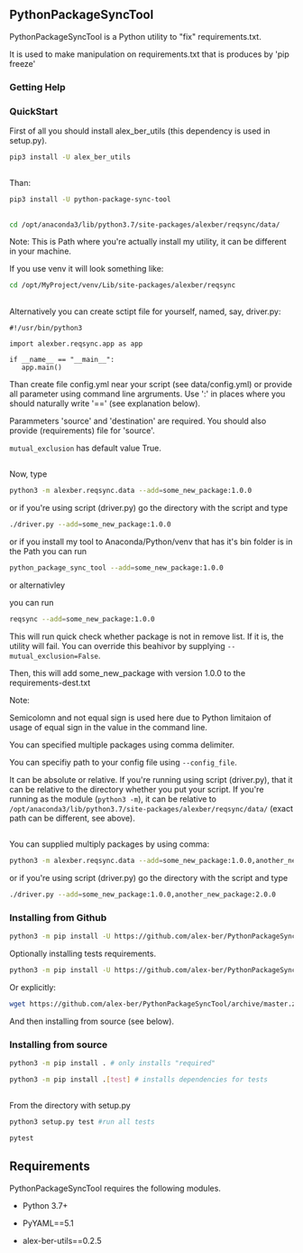 ## PythonPackageSyncTool

PythonPackageSyncTool is a Python utility to "fix" requirements.txt.

It is used to make manipulation on requirements.txt that is produces by 'pip freeze'

### Getting Help


### QuickStart
First of all you should install alex_ber_utils (this dependency is used in setup.py). 

```bash
pip3 install -U alex_ber_utils
```

##
Than:


```bash
pip3 install -U python-package-sync-tool
```

##
```bash
cd /opt/anaconda3/lib/python3.7/site-packages/alexber/reqsync/data/
```
Note: This is Path where you're actually install my utility, it can be different in your machine.

If you use venv it will look something like:

```bash
cd /opt/MyProject/venv/Lib/site-packages/alexber/reqsync
```
##


Alternatively you can create sctipt file for yourself, named, say, driver.py:

```python3
#!/usr/bin/python3

import alexber.reqsync.app as app

if __name__ == "__main__":
   app.main()
```

Than create file config.yml near your script (see data/config.yml) or provide all parameter using command line
argruments. Use ':' in places where you should naturally write '==' (see explanation below).

Parammeters 'source' and 'destination' are required. You should also provide (requirements) file for 'source'.

`mutual_exclusion` has default value True.



##
Now, type

```bash
python3 -m alexber.reqsync.data --add=some_new_package:1.0.0
```

or if you're using script (driver.py) go the directory with the script and type
```bash
./driver.py --add=some_new_package:1.0.0
```

or if you install my tool to Anaconda/Python/venv that has it's bin folder is in the Path
you can run  
```bash
python_package_sync_tool --add=some_new_package:1.0.0
```

or alternativley

you can run  
```bash
reqsync --add=some_new_package:1.0.0
```


This will run quick check whether package is not in remove list. If it is, the utility will fail. You can override this
beahivor by supplying `--mutual_exclusion=False`. 

Then, this will add some_new_package with version 1.0.0 to the requirements-dest.txt

Note:

Semicolomn and not equal sign is used here due to Python limitaion of usage of equal sign in the value in the command line.

You can specified multiple packages using comma delimiter.

You can specifiy path to your config file using `--config_file`.

It can be absolute or relative. If you're running using script (driver.py), that it can be relative to the directory 
whether you put your script. If you're running as the module (`python3 -m`), it can be relative to 
`/opt/anaconda3/lib/python3.7/site-packages/alexber/reqsync/data/` (exact path can be different, see above).  

##
You can supplied multiply packages by using comma:


```bash
python3 -m alexber.reqsync.data --add=some_new_package:1.0.0,another_new_package:2.0.0
```
or if you're using script (driver.py) go the directory with the script and type
```bash
./driver.py --add=some_new_package:1.0.0,another_new_package:2.0.0
```


### Installing from Github

```bash
python3 -m pip install -U https://github.com/alex-ber/PythonPackageSyncTool/archive/master.zip
```
Optionally installing tests requirements.

```bash
python3 -m pip install -U https://github.com/alex-ber/PythonPackageSyncTool/archive/master.zip#egg=python-package-sync-tool[tests]
```

Or explicitly:

```bash
wget https://github.com/alex-ber/PythonPackageSyncTool/archive/master.zip -O master.zip; unzip master.zip; rm master.zip
```
And then installing from source (see below).



### Installing from source
```bash
python3 -m pip install . # only installs "required"
```
```bash
python3 -m pip install .[test] # installs dependencies for tests
```
##

From the directory with setup.py
```bash
python3 setup.py test #run all tests
```
```bash
pytest
```



## Requirements


PythonPackageSyncTool requires the following modules.

* Python 3.7+

* PyYAML==5.1

* alex-ber-utils==0.2.5
